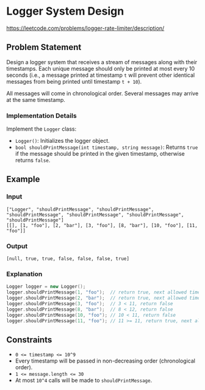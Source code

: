 # Logger System Design
https://leetcode.com/problems/logger-rate-limiter/description/

## Problem Statement

Design a logger system that receives a stream of messages along with their timestamps. Each unique message should only be printed at most every 10 seconds (i.e., a message printed at timestamp `t` will prevent other identical messages from being printed until timestamp `t + 10`).

All messages will come in chronological order. Several messages may arrive at the same timestamp.

### Implementation Details

Implement the `Logger` class:

- `Logger()`: Initializes the logger object.
- `bool shouldPrintMessage(int timestamp, string message)`: Returns `true` if the message should be printed in the given timestamp, otherwise returns `false`.

## Example

### Input
```plaintext
["Logger", "shouldPrintMessage", "shouldPrintMessage", "shouldPrintMessage", "shouldPrintMessage", "shouldPrintMessage", "shouldPrintMessage"]
[[], [1, "foo"], [2, "bar"], [3, "foo"], [8, "bar"], [10, "foo"], [11, "foo"]]
```

### Output
```plaintext
[null, true, true, false, false, false, true]
```

### Explanation
```cpp
Logger logger = new Logger();
logger.shouldPrintMessage(1, "foo");  // return true, next allowed timestamp for "foo" is 1 + 10 = 11
logger.shouldPrintMessage(2, "bar");  // return true, next allowed timestamp for "bar" is 2 + 10 = 12
logger.shouldPrintMessage(3, "foo");  // 3 < 11, return false
logger.shouldPrintMessage(8, "bar");  // 8 < 12, return false
logger.shouldPrintMessage(10, "foo"); // 10 < 11, return false
logger.shouldPrintMessage(11, "foo"); // 11 >= 11, return true, next allowed timestamp for "foo" is 11 + 10 = 21
```

## Constraints

- `0 <= timestamp <= 10^9`
- Every timestamp will be passed in non-decreasing order (chronological order).
- `1 <= message.length <= 30`
- At most `10^4` calls will be made to `shouldPrintMessage`.

